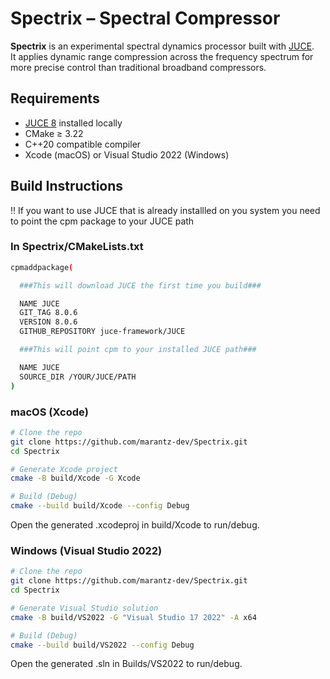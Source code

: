 # Spectrix – Spectral Compressor

**Spectrix** is an experimental spectral dynamics processor built with [JUCE](https://juce.com/).  
It applies dynamic range compression across the frequency spectrum for more precise control than traditional broadband compressors.

## Requirements
- [JUCE 8](https://github.com/juce-framework/JUCE) installed locally  
- CMake ≥ 3.22  
- C++20 compatible compiler  
- Xcode (macOS) or Visual Studio 2022 (Windows)  

## Build Instructions

‼️ If you want to use JUCE that is already installled on you system you need to point the cpm package to your JUCE path

### In Spectrix/CMakeLists.txt
```bash
cpmaddpackage(

  ###This will download JUCE the first time you build###

  NAME JUCE
  GIT_TAG 8.0.6
  VERSION 8.0.6
  GITHUB_REPOSITORY juce-framework/JUCE

  ###This will point cpm to your installed JUCE path###

  NAME JUCE
  SOURCE_DIR /YOUR/JUCE/PATH
)
```

### macOS (Xcode)
```bash
# Clone the repo
git clone https://github.com/marantz-dev/Spectrix.git
cd Spectrix

# Generate Xcode project
cmake -B build/Xcode -G Xcode

# Build (Debug)
cmake --build build/Xcode --config Debug
```
Open the generated .xcodeproj in build/Xcode to run/debug.
### Windows (Visual Studio 2022)
```bash 
# Clone the repo
git clone https://github.com/marantz-dev/Spectrix.git
cd Spectrix

# Generate Visual Studio solution
cmake -B build/VS2022 -G "Visual Studio 17 2022" -A x64

# Build (Debug)
cmake --build build/VS2022 --config Debug
```
Open the generated .sln in Builds/VS2022 to run/debug.

